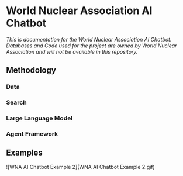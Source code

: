 # World Nuclear Association AI Chatbot
*This is documentation for the World Nuclear Association AI Chatbot. Databases and Code used for the project are owned by World Nuclear Association and will not be available in this repository.*

## Methodology

### Data

### Search 

### Large Language Model

### Agent Framework

## Examples

![WNA AI Chatbot Example 2](WNA AI Chatbot Example 2.gif)
